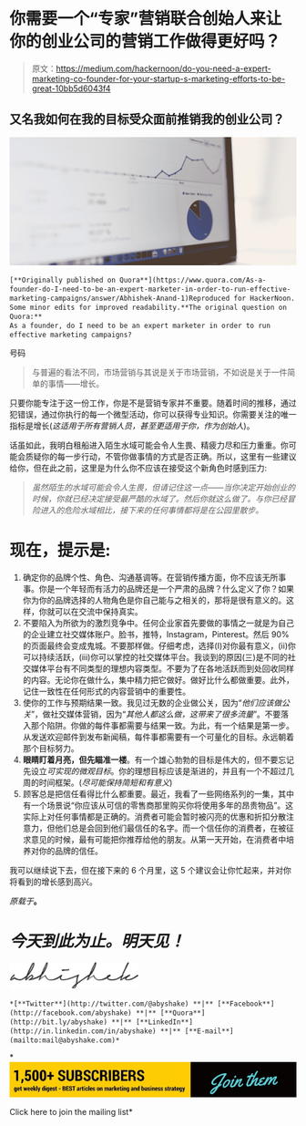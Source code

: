 # 你需要一个“专家”营销联合创始人来让你的创业公司的营销工作做得更好吗？

> 原文：<https://medium.com/hackernoon/do-you-need-a-expert-marketing-co-founder-for-your-startup-s-marketing-efforts-to-be-great-10bb5d6043f4>

## 又名我如何在我的目标受众面前推销我的创业公司？

![](img/a161136fd74b9e9d13d93393a47cc130.png)

```
[**Originally published on Quora**](https://www.quora.com/As-a-founder-do-I-need-to-be-an-expert-marketer-in-order-to-run-effective-marketing-campaigns/answer/Abhishek-Anand-1)Reproduced for HackerNoon. Some minor edits for improved readability.**The original question on Quora:**
As a founder, do I need to be an expert marketer in order to run effective marketing campaigns? 
```

号码

> 与普遍的看法不同，市场营销与其说是关于市场营销，不如说是关于一件简单的事情——增长。

只要你能专注于这一份工作，你是不是营销专家并不重要。随着时间的推移，通过犯错误，通过你执行的每一个微型活动，你可以获得专业知识。你需要关注的唯一指标是增长(*这适用于所有营销人员，甚至更适用于你，作为创始人*)。

话虽如此，我明白租船进入陌生水域可能会令人生畏、精疲力尽和压力重重。你可能会质疑你的每一步行动，不管你做事情的方式是否正确。所以，这里有一些建议给你，但在此之前，这里是为什么你不应该在接受这个新角色时感到压力:

> *虽然陌生的水域可能会令人生畏，但请记住这一点——*当你决定开始创业的时候，你就已经决定接受最严酷的水域了*。然后你就这么做了。与你已经冒险进入的危险水域相比，接下来的任何事情都将是在公园里散步。*

# 现在，提示是:

1.  确定你的品牌个性、角色、沟通基调等。在营销传播方面，你不应该无所事事。你是一个年轻而有活力的品牌还是一个严肃的品牌？什么定义了你？如果你为你的品牌选择的人物角色是你自己能与之相关的，那将是很有意义的。这样，你就可以在交流中保持真实。
2.  不要陷入为所欲为的激烈竞争中。任何企业家首先要做的事情之一就是为自己的企业建立社交媒体账户。脸书，推特，Instagram，Pinterest。然后 90%的页面最终会变成鬼城。不要那样做。仔细考虑，选择(I)对你最有意义，(ii)你可以持续活跃，(iii)你可以掌控的社交媒体平台。我谈到的原因(三)是不同的社交媒体平台有不同类型的理想内容类型。不要为了在各地活跃而到处回收同样的内容。无论你在做什么，集中精力把它做好。做好比什么都做重要。此外，记住一致性在任何形式的内容营销中的重要性。
3.  使你的工作与预期结果一致。我见过无数的企业做公关，因为“*他们应该做公关*”，做社交媒体营销，因为“*其他人都这么做，这带来了很多流量*”。不要落入那个陷阱。你做的每件事都需要与结果一致。为此，有一个结果是第一步。从发送欢迎邮件到发布新闻稿，每件事都需要有一个可量化的目标。永远朝着那个目标努力。
4.  **眼睛盯着月亮，但先瞄准一楼**。有一个雄心勃勃的目标是伟大的，但不要忘记先设立*可实现的微观目标*。你的理想目标应该是渐进的，并且有一个不超过几周的时间框架。(*尽可能保持简短和有意义*)
5.  顾客总是把信任看得比什么都重要。最近，我看了一些网络系列的一集，其中有一个场景说“你应该从可信的零售商那里购买你将使用多年的昂贵物品”。这实际上对任何事情都是正确的。消费者可能会暂时被闪亮的优惠和折扣分散注意力，但他们总是会回到他们最信任的名字。而一个信任你的消费者，在被征求意见的时候，最有可能把你推荐给他的朋友。从第一天开始，在消费者中培养对你的品牌的信任。

我可以继续说下去，但在接下来的 6 个月里，这 5 个建议会让你忙起来，并对你将看到的增长感到高兴。

*原载于*[](https://www.quora.com/As-a-founder-do-I-need-to-be-an-expert-marketer-in-order-to-run-effective-marketing-campaigns/answer/Abhishek-Anand-1)**。**

# *今天到此为止。明天见！*

*![](img/1a004115101bd35464186ee7e693a69d.png)*

```
*[**Twitter**](http://twitter.com/@abyshake) **|** [**Facebook**](http://facebook.com/abyshake) **|** [**Quora**](http://bit.ly/abyshake) **|** [**LinkedIn**](http://in.linkedin.com/in/abyshake) **|** [**E-mail**](mailto:mail@abyshake.com)*
```

*[![](img/7ae1f75c4531aebcbb962bef1645ad9e.png)](https://upscri.be/a5ccb9/)

Click here to join the mailing list*